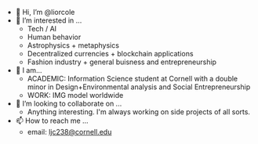 - 👋 Hi, I’m @liorcole
- 👀 I’m interested in ...
    - Tech / AI
    - Human behavior
    - Astrophysics + metaphysics
    - Decentralized currencies + blockchain applications
    - Fashion industry + general buisness and entrepreneurship
- 🌱 I am...
    - ACADEMIC: Information Science student at Cornell with a double minor in Design+Environmental analysis and Social Entrepreneurship
    - WORK: IMG model worldwide
- 💞️ I’m looking to collaborate on ...
    - Anything interesting. I'm always working on side projects of all sorts.
- 📫 How to reach me ...
    - email: ljc238@cornell.edu

<!---
liorcole/liorcole is a ✨ special ✨ repository because its `README.md` (this file) appears on your GitHub profile.
You can click the Preview link to take a look at your changes.
--->
